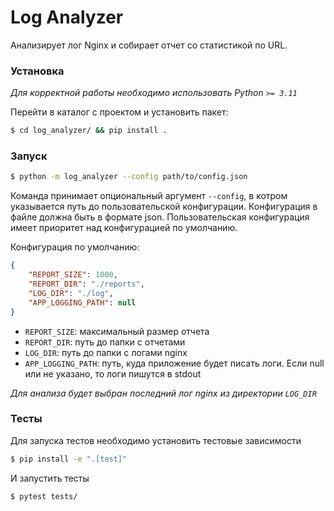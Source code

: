 # Log Analyzer
Анализирует лог Nginx и собирает отчет со статистикой по URL.

### Установка
*Для корректной работы необходимо использовать Python `>= 3.11`*

Перейти в каталог с проектом и установить пакет:
```bash
$ cd log_analyzer/ && pip install .
```

### Запуск
```bash
$ python -m log_analyzer --config path/to/config.json
```
Команда принимает опциональный аргумент `--config`, в котром указывается путь до пользовательской конфигурации. Конфигурация в файле должна быть в формате json. Пользовательская конфигурация имеет приоритет над конфигурацией по умолчанию.

Конфигурация по умолчанию:
```json
{
    "REPORT_SIZE": 1000,
    "REPORT_DIR": "./reports",
    "LOG_DIR": "./log",
    "APP_LOGGING_PATH": null
}
```
- `REPORT_SIZE`: максимальный размер отчета
- `REPORT_DIR`: путь до папки с отчетами
- `LOG_DIR`: путь до папки с логами nginx
- `APP_LOGGING_PATH`: путь, куда приложение будет писать логи. Если null или не указано, то логи пишутся в stdout

*Для анализа будет выбран последний лог nginx из директории `LOG_DIR`*

### Тесты
Для запуска тестов необходимо установить тестовые зависимости
```bash
$ pip install -e ".[test]"
```
И запустить тесты
```bash
$ pytest tests/
```
